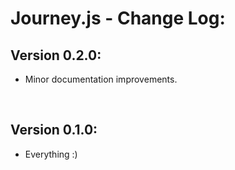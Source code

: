 # Journey.js - Change Log:

## Version 0.2.0:
- Minor documentation improvements.

<br>


## Version 0.1.0:
- Everything :)